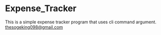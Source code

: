 # Expense_Tracker
This is a simple expense tracker program that uses cli command argument.
thesogeking098@gmail.com
